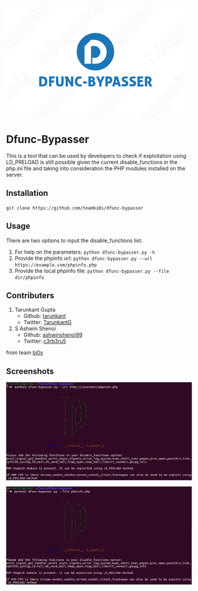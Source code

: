 <img src="images/banner.png" style="text-align:center"/>

# Dfunc-Bypasser
This is a tool that can be used by developers to check if exploitation using LD_PRELOAD is still possible given the current disable_functions in the php.ini file and taking into consideration the PHP modules installed on the server.

## Installation
`git clone https://github.com/teambi0s/dfunc-bypasser`

## Usage
There are two options to input the disable_functions list:
1. For help on the parameters:
`python dfunc-bypasser.py -h`
2. Provide the phpinfo url:
`python dfunc-bypasser.py --url https://example.com/phpinfo.php`
3. Provide the local phpinfo file:
`python dfunc-bypasser.py --file dir/phpinfo`

## Contributers
1. Tarunkant Gupta
    * Github: [tarunkant](https://github.com/tarunkant/)
    * Twitter: [TarunkantG](https://twitter.com/TarunkantG)
2. S Ashwin Shenoi
    * Github: [ashwinshenoi99](https://github.com/ashwinshenoi99)
    * Twitter: [c3rb3ru5](https://twitter.com/__c3rb3ru5__)


from team [bi0s](https://bi0s.in)

## Screenshots
![](images/screenshot-url.png)

![](images/screenshot-file.png)
